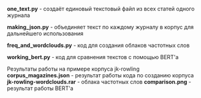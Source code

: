 **one_text.py** - создаёт единовый текстовый файл из всех статей одного журнала

**making_json.py** - объединяет текст по каждому журналу в корпус для дальнейшего использования

**freq_and_wordclouds.py** - код для создания облаков частотных слов

**working_bert.py** - код для сравнения текстов с помощью BERT'а

Результаты работы на примере корпуса jk-rowling
**corpus_magazines.json** - результат работы кода по созданию корпуса
**jk-rowling-wordclouds.rar** - облака частотных слов
**comparison.png** - результат работы BERT'а
